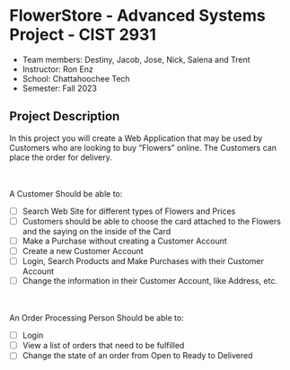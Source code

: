 # FlowerStore - Advanced Systems Project - CIST 2931
- Team members: Destiny, Jacob, Jose, Nick, Salena and Trent
- Instructor: Ron Enz
- School: Chattahoochee Tech
- Semester: Fall 2023
## Project Description
In this project you will create a Web Application that may be used by Customers who are looking to buy “Flowers” online.  The Customers can place the order for delivery.

<br /><br />A Customer Should be able to:
- [ ] Search Web Site for different types of Flowers and Prices
- [ ] Customers should be able to choose the card attached to the Flowers and the saying on the inside of the Card
- [ ] Make a Purchase without creating a Customer Account
- [ ] Create a new Customer Account
- [ ] Login, Search Products and Make Purchases with their Customer Account
- [ ] Change the information in their Customer Account, like Address, etc.

<br /><br />An Order Processing Person Should be able to:
- [ ] Login 
- [ ] View a list of orders that need to be fulfilled
- [ ] Change the state of an order from Open to Ready to Delivered
